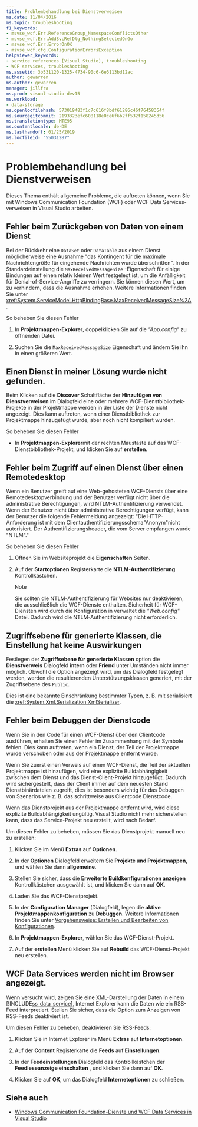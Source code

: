 ```yaml
---
title: Problembehandlung bei Dienstverweisen
ms.date: 11/04/2016
ms.topic: troubleshooting
f1_keywords:
- msvse_wcf.Err.ReferenceGroup_NamespaceConflictsOther
- msvse_wcf.Err.AddSvcRefDlg_NothingSelectedOnGo
- msvse_wcf.Err.ErrorOnOK
- msvse_wcf.cfg.ConfigurationErrorsException
helpviewer_keywords:
- service references [Visual Studio], troubleshooting
- WCF services, troubleshooting
ms.assetid: 3b531120-1325-4734-90c6-6e6113bd12ac
author: gewarren
ms.author: gewarren
manager: jillfra
ms.prod: visual-studio-dev15
ms.workload:
- data-storage
ms.openlocfilehash: 573019483f1c7c616f8bdf61286c46f76458354f
ms.sourcegitcommit: 2193323efc608118e0ce6f6b2ff532f158245d56
ms.translationtype: MTE95
ms.contentlocale: de-DE
ms.lasthandoff: 01/25/2019
ms.locfileid: "55031287"
---
```

# <a name="troubleshoot-service-references"></a>Problembehandlung bei Dienstverweisen

Dieses Thema enthält allgemeine Probleme, die auftreten können, wenn Sie mit Windows Communication Foundation (WCF) oder WCF Data Services-verweisen in Visual Studio arbeiten.

## <a name="error-returning-data-from-a-service"></a>Fehler beim Zurückgeben von Daten von einem Dienst

Bei der Rückkehr eine `DataSet` oder `DataTable` aus einem Dienst möglicherweise eine Ausnahme "das Kontingent für die maximale Nachrichtengröße für eingehende Nachrichten wurde überschritten". In der Standardeinstellung die `MaxReceivedMessageSize` -Eigenschaft für einige Bindungen auf einen relativ kleinen Wert festgelegt ist, um die Anfälligkeit für Denial-of-Service-Angriffe zu verringern. Sie können diesen Wert, um zu verhindern, dass die Ausnahme erhöhen. Weitere Informationen finden Sie unter <xref:System.ServiceModel.HttpBindingBase.MaxReceivedMessageSize%2A>.

So beheben Sie diesen Fehler

1.  In **Projektmappen-Explorer**, doppelklicken Sie auf die *"App.config"* zu öffnenden Datei.

2.  Suchen Sie die `MaxReceivedMessageSize` Eigenschaft und ändern Sie ihn in einen größeren Wert.

## <a name="cannot-find-a-service-in-my-solution"></a>Einen Dienst in meiner Lösung wurde nicht gefunden.

Beim Klicken auf die **Discover** Schaltfläche der **Hinzufügen von Dienstverweisen** im Dialogfeld eine oder mehrere WCF-Dienstbibliothek-Projekte in der Projektmappe werden in der Liste der Dienste nicht angezeigt. Dies kann auftreten, wenn einer Dienstbibliothek zur Projektmappe hinzugefügt wurde, aber noch nicht kompiliert wurden.

So beheben Sie diesen Fehler

-   In **Projektmappen-Explorer**mit der rechten Maustaste auf das WCF-Dienstbibliothek-Projekt, und klicken Sie auf **erstellen**.

## <a name="error-accessing-a-service-over-a-remote-desktop"></a>Fehler beim Zugriff auf einen Dienst über einen Remotedesktop

Wenn ein Benutzer greift auf eine Web-gehosteten WCF-Diensts über eine Remotedesktopverbindung und der Benutzer verfügt nicht über die administrative Berechtigungen, wird NTLM-Authentifizierung verwendet. Wenn der Benutzer nicht über administrative Berechtigungen verfügt, kann der Benutzer die folgende Fehlermeldung angezeigt: "Die HTTP-Anforderung ist mit dem Clientauthentifizierungsschema"Anonym"nicht autorisiert. Der Authentifizierungsheader, die vom Server empfangen wurde "NTLM"."

So beheben Sie diesen Fehler

1.  Öffnen Sie im Websiteprojekt die **Eigenschaften** Seiten.

2.  Auf der **Startoptionen** Registerkarte die **NTLM-Authentifizierung** Kontrollkästchen.

    > [!NOTE]
    > Sie sollten die NTLM-Authentifizierung für Websites nur deaktivieren, die ausschließlich die WCF-Dienste enthalten. Sicherheit für WCF-Diensten wird durch die Konfiguration in verwaltet die *"Web.config"* Datei. Dadurch wird die NTLM-Authentifizierung nicht erforderlich.

## <a name="access-level-for-generated-classes-setting-has-no-effect"></a>Zugriffsebene für generierte Klassen, die Einstellung hat keine Auswirkungen

Festlegen der **Zugriffsebene für generierte Klassen** option die **Dienstverweis** Dialogfeld **intern** oder **Friend** unter Umständen nicht immer möglich. Obwohl die Option angezeigt wird, um das Dialogfeld festgelegt werden, werden die resultierenden Unterstützungsklassen generiert, mit der Zugriffsebene des `Public`.

Dies ist eine bekannte Einschränkung bestimmter Typen, z. B. mit serialisiert die <xref:System.Xml.Serialization.XmlSerializer>.

## <a name="error-debugging-service-code"></a>Fehler beim Debuggen der Dienstcode

Wenn Sie in den Code für einen WCF-Dienst über den Clientcode ausführen, erhalten Sie einen Fehler im Zusammenhang mit der Symbole fehlen. Dies kann auftreten, wenn ein Dienst, der Teil der Projektmappe wurde verschoben oder aus der Projektmappe entfernt wurde.

Wenn Sie zuerst einen Verweis auf einen WCF-Dienst, die Teil der aktuellen Projektmappe ist hinzufügen, wird eine explizite Buildabhängigkeit zwischen dem Dienst und das Dienst-Client-Projekt hinzugefügt. Dadurch wird sichergestellt, dass der Client immer auf dem neuesten Stand Dienstbinärdateien zugreift, dies ist besonders wichtig für das Debuggen von Szenarios wie z. B. das schrittweise aus Clientcode Dienstcode.

Wenn das Dienstprojekt aus der Projektmappe entfernt wird, wird diese explizite Buildabhängigkeit ungültig. Visual Studio nicht mehr sicherstellen kann, dass das Service-Projekt neu erstellt, wird nach Bedarf.

Um diesen Fehler zu beheben, müssen Sie das Dienstprojekt manuell neu zu erstellen:

1.  Klicken Sie im Menü **Extras** auf **Optionen**.

2.  In der **Optionen** Dialogfeld erweitern Sie **Projekte und Projektmappen**, und wählen Sie dann **allgemeine**.

3.  Stellen Sie sicher, dass die **Erweiterte Buildkonfigurationen anzeigen** Kontrollkästchen ausgewählt ist, und klicken Sie dann auf **OK**.

4.  Laden Sie das WCF-Dienstprojekt.

5.  In der **Configuration Manager** (Dialogfeld), legen die **aktive Projektmappenkonfiguration** zu **Debuggen**. Weitere Informationen finden Sie unter [Vorgehensweise: Erstellen und Bearbeiten von Konfigurationen](../ide/how-to-create-and-edit-configurations.md).

6.  In **Projektmappen-Explorer**, wählen Sie das WCF-Dienst-Projekt.

7.  Auf der **erstellen** Menü klicken Sie auf **Rebuild** das WCF-Dienst-Projekt neu erstellen.

## <a name="wcf-data-services-do-not-display-in-the-browser"></a>WCF Data Services werden nicht im Browser angezeigt.

Wenn versucht wird, zeigen Sie eine XML-Darstellung der Daten in einem [!INCLUDE[ss_data_service](../data-tools/includes/ss_data_service_md.md)], Internet Explorer kann die Daten wie ein RSS-Feed interpretiert. Stellen Sie sicher, dass die Option zum Anzeigen von RSS-Feeds deaktiviert ist.

Um diesen Fehler zu beheben, deaktivieren Sie RSS-Feeds:

1.  Klicken Sie in Internet Explorer im Menü **Extras** auf **Internetoptionen**.

2.  Auf der **Content** Registerkarte die **Feeds** auf **Einstellungen**.

3.  In der **Feedeinstellungen** Dialogfeld das Kontrollkästchen der **Feedleseanzeige einschalten** , und klicken Sie dann auf **OK**.

4.  Klicken Sie auf **OK**, um das Dialogfeld **Internetoptionen** zu schließen.

## <a name="see-also"></a>Siehe auch

- [Windows Communication Foundation-Dienste und WCF Data Services in Visual Studio](../data-tools/windows-communication-foundation-services-and-wcf-data-services-in-visual-studio.md)